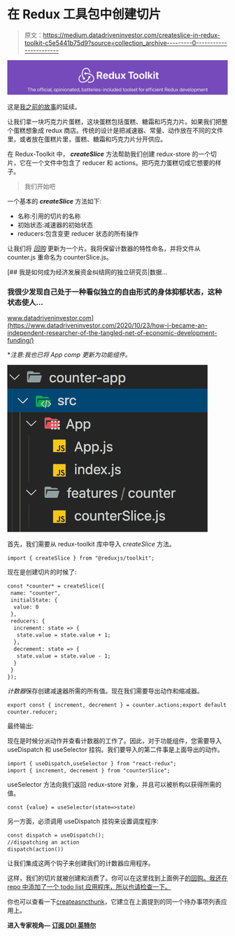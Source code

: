 # 在 Redux 工具包中创建切片

> 原文：<https://medium.datadriveninvestor.com/createslice-in-redux-toolkit-c5e5441b75d9?source=collection_archive---------0----------------------->

![](img/3700e0bf2a13116d1b01c8030bddce0c.png)

这是[我之前的故事](https://medium.com/datadriveninvestor/redux-toolkit-eb07f753649)的延续。

让我们拿一块巧克力片蛋糕，这块蛋糕包括蛋糕、糖霜和巧克力片。如果我们把整个蛋糕想象成 redux 商店。传统的设计是把减速器、常量、动作放在不同的文件里，或者放在蛋糕片里，蛋糕、糖霜和巧克力片分开供应。

在 Redux-Toolkit 中， ***createSlice*** 方法帮助我们创建 redux-store 的一个切片，它在一个文件中包含了 reducer 和 actions。把巧克力蛋糕切成它想要的样子。

> 我们开始吧

一个基本的 ***createSlice*** 方法如下:

*   名称:引用的切片的名称
*   初始状态:减速器的初始状态
*   reducers:包含变更 reducer 状态的所有操作

让我们将 [*回购*](https://github.com/devAbhimanyu/Redux-toolkit/tree/createReducer) 更新为一个片。我将保留计数器的特性命名，并将文件从 counter.js 重命名为 counterSlice.js。

[](https://www.datadriveninvestor.com/2020/10/23/how-i-became-an-independent-researcher-of-the-tangled-net-of-economic-development-funding/) [## 我是如何成为经济发展资金纠结网的独立研究员|数据…

### 我很少发现自己处于一种看似独立的自由形式的身体抑郁状态，这种状态使人…

www.datadriveninvestor.com](https://www.datadriveninvestor.com/2020/10/23/how-i-became-an-independent-researcher-of-the-tangled-net-of-economic-development-funding/) 

**注意:我也已将 App comp 更新为功能组件。*

![](img/7c1d5fec3f3764667be4b226547c2582.png)

首先，我们需要从 redux-toolkit 库中导入 *createSlice* 方法。

```
import { createSlice } from "@reduxjs/toolkit";
```

现在是创建切片的时候了:

```
const *counter* = createSlice({
 name: "counter",
 initialState: {
  value: 0
 },
 reducers: {
  increment: state => {
   state.value = state.value + 1;
  },
  decrement: state => {
   state.value = state.value - 1;
  }
 }
});
```

*计数器*保存创建减速器所需的所有值。现在我们需要导出动作和缩减器。

```
export const { increment, decrement } = counter.actions;export default counter.reducer;
```

最终输出:

现在是时候分派动作并查看计数器的工作了。因此，对于功能组件，您需要导入 useDispatch 和 useSelector 挂钩。我们要导入的第二件事是上面导出的动作。

```
import { useDispatch,useSelector } from "react-redux";
import { increment, decrement } from "counterSlice";
```

useSelector 方法向我们返回 redux-store 对象，并且可以被析构以获得所需的值。

```
const {value} = useSelector(state=>state)
```

另一方面，必须调用 useDispatch 挂钩来设置调度程序:

```
const dispatch = useDispatch();
//dispatching an action
dispatch(action())
```

让我们集成这两个钩子来创建我们的计数器应用程序。

这样，我们的切片就被创建和消费了。你可以在这里找到上面例子[的回购。我还在 repo 中添加了一个 todo list 应用程序，所以也请检查一下。](https://github.com/devAbhimanyu/Redux-toolkit/tree/createSlice)

你也可以查看一下[createasncthunk](https://abhimanyuchauhan-61309.medium.com/createasyncthunk-in-redux-toolkit-4d8d2f0412d3)，它建立在上面提到的同一个待办事项列表应用上。

**进入专家视角—** [**订阅 DDI 英特尔**](https://datadriveninvestor.com/ddi-intel)